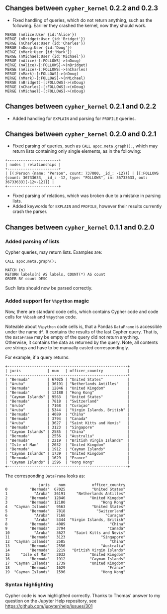 ## Changes between `cypher_kernel` 0.2.2 and 0.2.3

  * Fixed handling of queries, which do not return anything, such as the following. Earilier they crashed the kernel, now they should work.
  ```
  MERGE (nAlice:User {id:'Alice'})
  MERGE (nBridget:User {id:'Bridget'})
  MERGE (nCharles:User {id:'Charles'})
  MERGE (nDoug:User {id:'Doug'})
  MERGE (nMark:User {id:'Mark'})
  MERGE (nMichael:User {id:'Michael'})
  MERGE (nAlice)-[:FOLLOWS]->(nDoug)
  MERGE (nAlice)-[:FOLLOWS]->(nBridget)
  MERGE (nAlice)-[:FOLLOWS]->(nCharles)
  MERGE (nMark)-[:FOLLOWS]->(nDoug)
  MERGE (nMark)-[:FOLLOWS]->(nMichael)
  MERGE (nBridget)-[:FOLLOWS]->(nDoug)
  MERGE (nCharles)-[:FOLLOWS]->(nDoug)
  MERGE (nMichael)-[:FOLLOWS]->(nDoug)
  ```


## Changes between `cypher_kernel` 0.2.1 and 0.2.2

  * Added handling for `EXPLAIN` and parsing for `PROFILE` queries.


## Changes between `cypher_kernel` 0.2.0 and 0.2.1

  * Fixed parsing of queries, such as `CALL apoc.meta.graph();`, which may return lists containing only single elements, as in the following:

  ```
  +-----------------------+
  | nodes | relationships |
  +-----------------------+
  | [(:Person {name: "Person", count: 737000, _id_: -12})] | [[:FOLLOWS {count: 36733633, _id_: -12, type: "FOLLOWS", in: 36733633, out: 36733633}[-12>-12]]] |
  +-----------------------+
  ```

  * Fixed parsing of relations, which was broken due to a mistake in parsing lists.
  * Added keywords for `EXPLAIN` and `PROFILE`, however their results currently crash the parser.




## Changes between `cypher_kernel` 0.1.1 and 0.2.0

### Added parsing of lists

Cypher queries, may return lists. Examples are:

```cypher
CALL apoc.meta.graph();
```

```cypher
MATCH (n) 
RETURN labels(n) AS labels, COUNT(*) AS count
ORDER BY count DESC
```

Such lists should now be parsed correctly.


### Added support for `%%python` magic

Now, there are standard code cells, which contains Cypher code and code cells for `%%bash` and `%%python` code.

Noteable about `%%python` code cells is, that a Pandas `DataFrame` is accessible under the name `df`. It contains the results of the last Cypher query. That is, the `DataFrame` may be empty of the query did not return anything. Otherwise, it contains the data as returned by the query. Note, all contents are strings and have to be manually casted correspondingly.

For example, if a query returns:

```
+------------------------------------------------------+
| juris            | num   | officer_country           |
+------------------------------------------------------+
| "Bermuda"        | 67025 | "United States"           |
| "Aruba"          | 36191 | "Netherlands Antilles"    |
| "Bermuda"        | 12846 | "United Kingdom"          |
| "Bermuda"        | 12180 | "Hong Kong"               |
| "Cayman Islands" | 9563  | "United States"           |
| "Bermuda"        | 7818  | "Switzerland"             |
| "Aruba"          | 7168  | "Curaçao"                 |
| "Aruba"          | 5344  | "Virgin Islands, British" |
| "Bermuda"        | 4089  | "China"                   |
| "Bermuda"        | 3794  | "Canada"                  |
| "Aruba"          | 3627  | "Saint Kitts and Nevis"   |
| "Bermuda"        | 3123  | "Singapore"               |
| "Cayman Islands" | 2585  | "China"                   |
| "Bermuda"        | 2556  | "Australia"               |
| "Bermuda"        | 2219  | "British Virgin Islands"  |
| "Isle of Man"    | 2032  | "United Kingdom"          |
| "Bermuda"        | 1912  | "Cayman Islands"          |
| "Cayman Islands" | 1739  | "United Kingdom"          |
| "Bermuda"        | 1629  | "France"                  |
| "Cayman Islands" | 1596  | "Hong Kong"               |
+------------------------------------------------------+
```

The corresponding `DataFrame` looks as:

```
               juris    num            officer_country
0          "Bermuda"  67025            "United States"
1            "Aruba"  36191     "Netherlands Antilles"
2          "Bermuda"  12846           "United Kingdom"
3          "Bermuda"  12180                "Hong Kong"
4   "Cayman Islands"   9563            "United States"
5          "Bermuda"   7818              "Switzerland"
6            "Aruba"   7168                  "Curaçao"
7            "Aruba"   5344  "Virgin Islands, British"
8          "Bermuda"   4089                    "China"
9          "Bermuda"   3794                   "Canada"
10           "Aruba"   3627    "Saint Kitts and Nevis"
11         "Bermuda"   3123                "Singapore"
12  "Cayman Islands"   2585                    "China"
13         "Bermuda"   2556                "Australia"
14         "Bermuda"   2219   "British Virgin Islands"
15     "Isle of Man"   2032           "United Kingdom"
16         "Bermuda"   1912           "Cayman Islands"
17  "Cayman Islands"   1739           "United Kingdom"
18         "Bermuda"   1629                   "France"
19  "Cayman Islands"   1596                "Hong Kong"
```


### Syntax highlighting

Cypher code is now highligthed correctly. Thanks to Thomas' answer to my question on the Jupyter Help repository, see https://github.com/jupyter/help/issues/301
